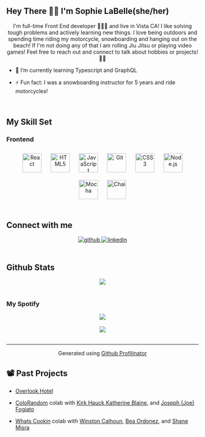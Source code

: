 
## Hey There 🤚🏼 I'm Sophie LaBelle(she/her)  
<div align="center">I'm full-time Front End developer 👩🏻‍💻 and live in Vista CA! I like solving tough problems and actively learning new things. I love being outdoors and spending time riding my motorcycle, snowboarding and hanging out on the beach! If I'm not doing any of that I am rolling Jiu Jitsu or playing video games! Feel free to reach out and connect to talk about hobbies or projects! 🤘🏼</div>  
  

- 🌱 I’m currently learning Typescript and GraphQL
  

- ⚡ Fun fact: I was a snowboarding instructor for 5 years and ride motorcycles!  
  

<br/>  


## My Skill Set  


### Frontend  
<div align="center">  
<a href="https://reactjs.org/" target="_blank"><img style="margin: 10px" src="https://profilinator.rishav.dev/skills-assets/react-original-wordmark.svg" alt="React" height="50" /></a>  
<a href="https://en.wikipedia.org/wiki/HTML5" target="_blank"><img style="margin: 10px" src="https://profilinator.rishav.dev/skills-assets/html5-original-wordmark.svg" alt="HTML5" height="50" /></a>  
<a href="https://www.javascript.com/" target="_blank"><img style="margin: 10px" src="https://profilinator.rishav.dev/skills-assets/javascript-original.svg" alt="JavaScript" height="50" /></a>  
<a href="https://github.com/" target="_blank"><img style="margin: 10px" src="https://profilinator.rishav.dev/skills-assets/git-scm-icon.svg" alt="Git" height="50" /></a>  
<a href="https://www.w3schools.com/css/" target="_blank"><img style="margin: 10px" src="https://profilinator.rishav.dev/skills-assets/css3-original-wordmark.svg" alt="CSS3" height="50" /></a>  
<a href="https://nodejs.org/" target="_blank"><img style="margin: 10px" src="https://profilinator.rishav.dev/skills-assets/nodejs-original-wordmark.svg" alt="Node.js" height="50" /></a>  
<a href="https://mochajs.org/" target="_blank"><img style="margin: 10px" src="https://profilinator.rishav.dev/skills-assets/mocha.png" alt="Mocha" height="50" /></a>  
<a href="https://www.chaijs.com/" target="_blank"><img style="margin: 10px" src="https://profilinator.rishav.dev/skills-assets/chai.png" alt="Chai" height="50" /></a>  
</div>  

<br/>  


## Connect with me  
<div align="center">
<a href="https://github.com/sophielabe" target="_blank">
<img src=https://img.shields.io/badge/github-%2324292e.svg?&style=for-the-badge&logo=github&logoColor=white alt=github style="margin-bottom: 5px;" />
</a>
<a href="https://www.linkedin.com/in/sophie-labelle/" target="_blank">
<img src=https://img.shields.io/badge/linkedin-%231E77B5.svg?&style=for-the-badge&logo=linkedin&logoColor=white alt=linkedin style="margin-bottom: 5px;" />
</a>  
</div>  
  

<br/>  


## Github Stats  
<div align="center"><img src="https://github-readme-stats.vercel.app/api?username=sophielabelle&show_icons=true&count_private=true&hide_border=true" align="center" /></div>  

<br/>  



### My Spotify  
<div align="center"><img src="https://spotify-github-profile.vercel.app/api/view?uid=sophie.r.labelle&cover_image=true&theme=default&show_offline=false&background_color=121212&interchange=false" /></div>  

<br/>  

<div align="center">
<img src="https://komarev.com/ghpvc/?username=sophielabelle&&style=flat-square" align="center" />
</div>  

<br />

----
<div align="center">Generated using <a href="https://profilinator.rishav.dev/" target="_blank">Github Profilinator</a></div>

## 📽️ Past Projects

- [Overlook Hotel](https://github.com/sophielabelle/overlook)

- [ColoRandom](https://github.com/sophielabelle/coloRandom) colab with [Kirk Hauck](https://github.com/kirkhauck),[Katherine Blaine](https://github.com/KatherineBlaine), and [Joseph (Joe) Fogiato](https://gist.github.com/jfogiato)

- [Whats Cookin](https://github.com/sophielabelle/whatsCookin) colab with [Winston Calhoun](https://github.com/WinstonCalhoun), [Bea Ordonez](https://github.com/bea-ordonez), and [Shane Misra](https://github.com/sdmisra)
